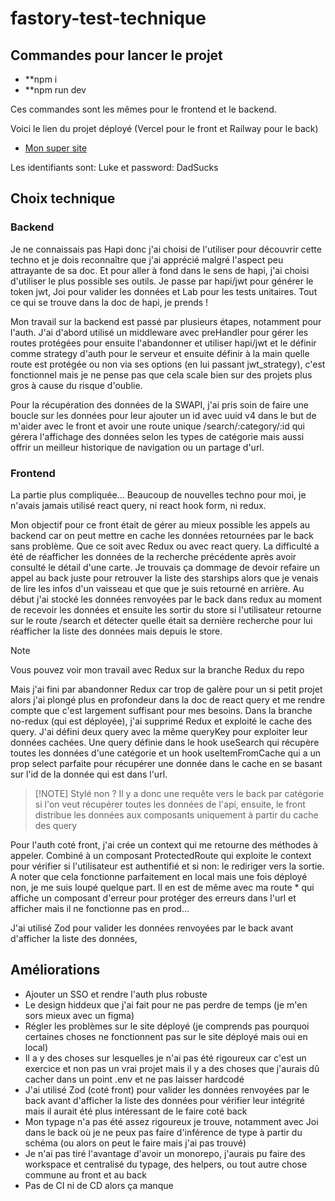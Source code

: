 # fastory-test-technique

## Commandes pour lancer le projet

- **npm i
- **npm run dev 

Ces commandes sont les mêmes pour le frontend et le backend.

Voici le lien du projet déployé (Vercel pour le front et Railway pour le back) 
- [Mon super site](https://frontend-gsn1etfr9-gauthier13s-projects.vercel.app/) 

Les identifiants sont:  Luke et password: DadSucks
## Choix technique

### Backend
Je ne connaissais pas Hapi donc j'ai choisi de l'utiliser pour découvrir cette techno et je dois reconnaître que j'ai apprécié malgré l'aspect peu attrayante de sa doc. Et pour aller à fond dans le sens de hapi, j'ai choisi d'utiliser le plus possible ses outils. Je passe par hapi/jwt pour générer le token jwt, Joi pour valider les données et Lab pour les tests unitaires. Tout ce qui se trouve dans la doc de hapi, je prends !

Mon travail sur la backend est passé par plusieurs étapes, notamment pour l'auth. J'ai d'abord utilisé un middleware avec preHandler pour gérer les routes protégées pour ensuite l'abandonner et utiliser hapi/jwt et le définir comme strategy d'auth pour le serveur et ensuite définir à la main quelle route est protégée ou non via ses options (en lui passant jwt_strategy), c'est fonctionnel mais je ne pense pas que cela scale bien sur des projets plus gros à cause du risque d'oublie.

Pour la récupération des données de la SWAPI, j'ai pris soin de faire une boucle sur les données pour leur ajouter un id avec uuid v4 dans le but de m'aider avec le front et avoir une route unique /search/:category/:id qui gérera l'affichage des données selon les types de catégorie mais aussi offrir un meilleur historique de navigation ou un partage d'url. 

### Frontend
La partie plus compliquée... Beaucoup de nouvelles techno pour moi, je n'avais jamais utilisé react query, ni react hook form, ni redux.

Mon objectif pour ce front était de gérer au mieux possible les appels au backend car on peut mettre en cache les données retournées par le back sans problème. Que ce soit avec Redux ou avec react query. La difficulté a été de réafficher les données de la recherche précédente après avoir consulté le détail d'une carte. Je trouvais ça dommage de devoir refaire un appel au back juste pour retrouver la liste des starships alors que je venais de lire les infos d'un vaisseau et que que je suis retourné en arrière.
Au début j'ai stocké les données renvoyées par le back dans redux au moment de recevoir les données et ensuite les sortir du store si l'utilisateur retourne sur le route /search et détecter quelle était sa dernière recherche pour lui réafficher la liste des données mais depuis le store. 

> [!NOTE]
>  Vous pouvez voir mon travail avec Redux sur la branche Redux du repo  
> 

Mais j'ai fini par abandonner Redux car trop de galère pour un si petit projet alors j'ai plongé plus en profondeur dans la doc de react query et me rendre compte que c'est largement suffisant pour mes besoins. Dans la branche no-redux (qui est déployée), j'ai supprimé Redux et exploité le cache des query. J'ai défini deux query avec la même queryKey pour exploiter leur données cachées. Une query définie dans le hook useSearch qui récupère toutes les données d'une catégorie et un hook useItemFromCache qui a un prop select parfaite pour récupérer une donnée dans le cache en se basant sur l'id de la donnée qui est dans l'url.

> [!NOTE] Stylé non ?
> Il y a donc une requête vers le back par catégorie si l'on veut récupérer toutes les données de l'api, ensuite, le front distribue les données aux composants uniquement à partir du cache des query

Pour l'auth coté front, j'ai crée un context qui me retourne des méthodes à appeler. Combiné à un composant ProtectedRoute qui exploite le context pour vérifier si l'utilisateur est authentifié et si non: le rediriger vers la sortie. A noter que cela fonctionne parfaitement en local mais une fois déployé non, je me suis loupé quelque part. Il en est de même avec ma route * qui affiche un composant d'erreur pour protéger des erreurs dans l'url et afficher <NotFound /> mais il ne fonctionne pas en prod...

J'ai utilisé Zod pour valider les données renvoyées par le back avant d'afficher la liste des données, 


## Améliorations

- Ajouter un SSO et rendre l'auth plus robuste
- Le design hiddeux que j'ai fait pour ne pas perdre de temps (je m'en sors mieux avec un figma)
- Régler les problèmes sur le site déployé (je comprends pas pourquoi certaines choses ne fonctionnent pas sur le site déployé mais oui en local)
- Il a y des choses sur lesquelles je n'ai pas été rigoureux car c'est un exercice et non pas un vrai projet mais il y a des choses que j'aurais dû cacher dans un point .env et ne pas laisser hardcodé
- J'ai utilisé Zod (coté front) pour valider les données renvoyées par le back avant d'afficher la liste des données pour vérifier leur intégrité mais il aurait été plus intéressant de le faire coté back 
- Mon typage n'a pas été assez rigoureux je trouve, notamment avec Joi dans le back où je ne peux pas faire d'inférence de type à partir du schéma (ou alors on peut le faire mais j'ai pas trouvé)
- Je n'ai pas tiré l'avantage d'avoir un monorepo, j'aurais pu faire des workspace et centralisé du typage, des helpers, ou tout autre chose commune au front et au back
- Pas de CI ni de CD alors ça manque 

